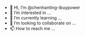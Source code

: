 - 👋 Hi, I’m @chenhanting-ibuypower
- 👀 I’m interested in ...
- 🌱 I’m currently learning ...
- 💞️ I’m looking to collaborate on ...
- 📫 How to reach me ...

<!---
chenhanting-ibuypower/chenhanting-ibuypower is a ✨ special ✨ repository because its `README.md` (this file) appears on your GitHub profile.
You can click the Preview link to take a look at your changes.
--->
